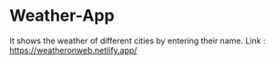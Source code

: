 # Weather-App
It shows the weather of different cities by entering their name.
Link : https://weatheronweb.netlify.app/
